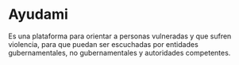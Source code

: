 # Ayudami

Es una plataforma para orientar a personas vulneradas y que sufren violencia, para que puedan ser escuchadas por entidades gubernamentales, no gubernamentales y autoridades competentes.
